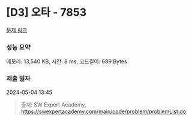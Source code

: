 # [D3] 오타 - 7853 

[문제 링크](https://swexpertacademy.com/main/code/problem/problemDetail.do?contestProbId=AWttUKkq5hQDFASy) 

### 성능 요약

메모리: 13,540 KB, 시간: 8 ms, 코드길이: 689 Bytes

### 제출 일자

2024-05-04 13:45



> 출처: SW Expert Academy, https://swexpertacademy.com/main/code/problem/problemList.do